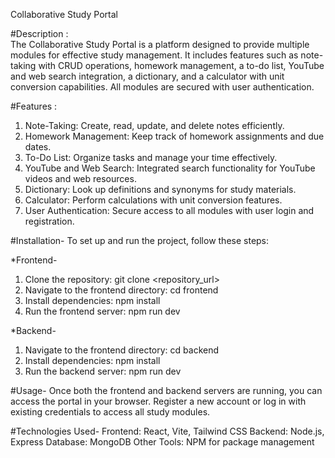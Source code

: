 Collaborative Study Portal

#Description :  
The Collaborative Study Portal is a platform designed to provide multiple modules for effective study management. It includes features such as note-taking with CRUD operations, homework management, a to-do list, YouTube and web search integration, a dictionary, and a calculator with unit conversion capabilities. All modules are secured with user authentication. 

#Features :
1. Note-Taking: Create, read, update, and delete notes efficiently.
2. Homework Management: Keep track of homework assignments and due dates.
3. To-Do List: Organize tasks and manage your time effectively.
4. YouTube and Web Search: Integrated search functionality for YouTube videos and web 
   resources.
5. Dictionary: Look up definitions and synonyms for study materials.
6. Calculator: Perform calculations with unit conversion features.
7. User Authentication: Secure access to all modules with user login and registration.

#Installation-
To set up and run the project, follow these steps:

*Frontend-
1. Clone the repository:
     git clone <repository_url>
2. Navigate to the frontend directory:
     cd frontend
3. Install dependencies:
     npm install
4. Run the frontend server:
     npm run dev

*Backend-
1.  Navigate to the frontend directory:
     cd backend
2.  Install dependencies:
      npm install
3.  Run the backend server:
     npm run dev

#Usage-
Once both the frontend and backend servers are running, you can access the portal in your browser. Register a new account or log in with existing credentials to access all study modules.

#Technologies Used-
Frontend: React, Vite, Tailwind CSS
Backend: Node.js, Express
Database: MongoDB
Other Tools: NPM for package management
